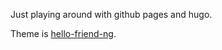 Just playing around with github pages and hugo.

Theme is [hello-friend-ng](https://themes.gohugo.io/hugo-theme-hello-friend-ng/).
